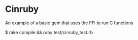 # Cinruby

An example of a basic gem that uses the FFI to run C functions

$ rake compile && ruby test/cinruby_test.rb

